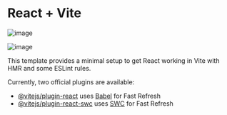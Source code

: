 # React + Vite

![image](https://github.com/GabrielBressi/lista-de-compras/assets/62081443/8d046e61-447a-4843-99b2-30db1359e85e)


![image](https://github.com/GabrielBressi/lista-de-compras/assets/62081443/802ad55c-2f7f-429a-a769-c2c61e4a25e5)


This template provides a minimal setup to get React working in Vite with HMR and some ESLint rules.

Currently, two official plugins are available:

- [@vitejs/plugin-react](https://github.com/vitejs/vite-plugin-react/blob/main/packages/plugin-react/README.md) uses [Babel](https://babeljs.io/) for Fast Refresh
- [@vitejs/plugin-react-swc](https://github.com/vitejs/vite-plugin-react-swc) uses [SWC](https://swc.rs/) for Fast Refresh
